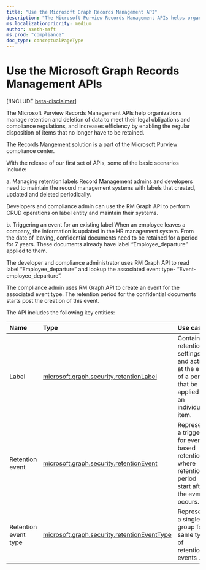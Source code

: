```yaml
---
title: "Use the Microsoft Graph Records Management API"
description: "The Microsoft Purview Records Management APIs helps organizations manage retention and deletion of data to meet their legal obligations and compliance regulations, and increases efficiency by enabling the regular disposition of items that no longer have to be retained."
ms.localizationpriority: medium
author: sseth-msft
ms.prod: "compliance"
doc_type: conceptualPageType
---
```


# Use the Microsoft Graph Records Management APIs

[!INCLUDE [beta-disclaimer](../../includes/beta-disclaimer.md)]

The Microsoft Purview Records Management APIs help organizations manage retention and deletion of data to meet their legal obligations and compliance regulations, and increases efficiency by enabling the regular disposition of items that no longer have to be retained.

The Records Mangement solution is a part of the Microsoft Purview compliance center.

With the release of our first set of APIs, some of the basic scenarios include:

a. Managing retention labels
Record Management admins and developers need to maintain the record management systems with labels that created, updated and deleted periodically.

Developers and compliance admin can use the RM Graph API to perform CRUD operations on label entity and maintain their systems.

b. Triggering an event for an existing label
When an employee leaves a company, the information is updated in the HR management system. From the date of leaving, confidential documents need to be retained for a period for 7 years. These documents already have label “Employee_departure” applied to them.

The developer and compliance administrator uses RM Graph API to read label “Employee_departure” and lookup the associated event type- “Event-employee_departure”.

The compliance admin uses RM Graph API to create an event for the associated event type. The retention period for the confidential documents starts post the creation of this event.

The API includes the following key entities:

| Name | Type       | Use case |
|:-|:-|:-|
| Label | [microsoft.graph.security.retentionLabel](../resources/security-retentionlabel.md) | Contains retention settings and action at the end of a period that be applied to an individual item. |
| Retention event | [microsoft.graph.security.retentionEvent](../resources/security-retentionevent.md) | Represents a trigger for event-based retention where retention period start after the event occurs. |
| Retention event type | [microsoft.graph.security.retentionEventType](../resources/security-retentioneventtype.md) | Represents a single group for same type of retention events . |
